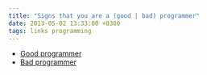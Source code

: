 ```yaml
---
title: "Signs that you are a (good | bad) programmer"
date: 2013-05-02 13:33:00 +0300
tags: links programming
---
```

* [Good programmer](http://www.yacoset.com/Home/signs-that-you-re-a-good-programmer)
* [Bad programmer](http://www.yacoset.com/Home/signs-that-you-re-a-bad-programmer)

